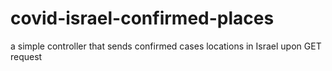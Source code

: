 # covid-israel-confirmed-places
a simple controller that sends confirmed cases locations in Israel upon GET request
